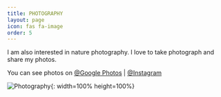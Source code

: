 ```yaml
---
title: PHOTOGRAPHY
layout: page
icon: fas fa-image
order: 5
---
```


<p>I am also interested in nature photography. I love to take photograph and share my photos.</p>
<p >You can see photos on <a href="https://photos.app.goo.gl/SJ9NYCk8so8oJRQz7">@Google Photos</a> | <a href="https://www.instagram.com/zawzaw.ce">@Instagram</a>
</p>

![Photography](https://s20.postimg.cc/5h3fp57ot/mobilephotography-zatt.png){: width=100% height=100%}
